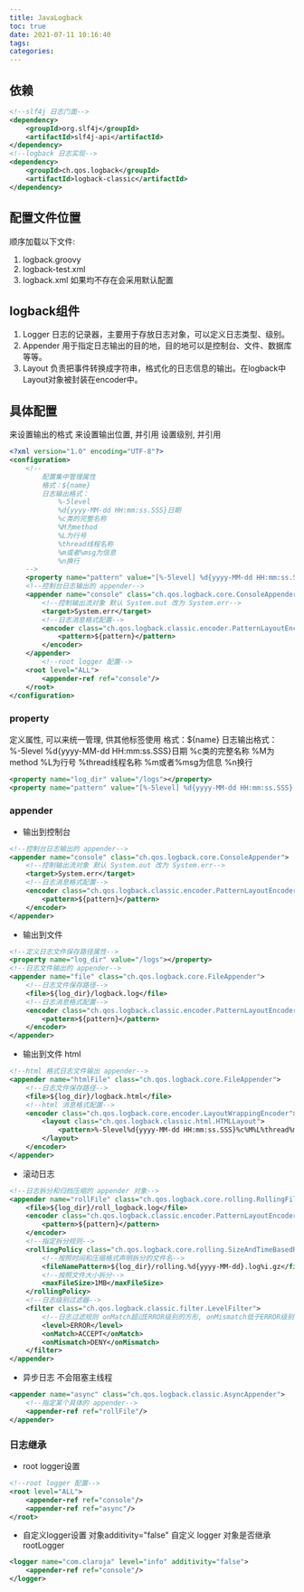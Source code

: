 ```yaml
---
title: JavaLogback
toc: true
date: 2021-07-11 10:16:40
tags:
categories:
---
```

## 依赖
```xml
<!--slf4j 日志门面-->
<dependency>
    <groupId>org.slf4j</groupId>
    <artifactId>slf4j-api</artifactId>
</dependency>
<!--logback 日志实现-->
<dependency>
    <groupId>ch.qos.logback</groupId>
    <artifactId>logback-classic</artifactId>
</dependency>
```

## 配置文件位置
顺序加载以下文件:
1. logback.groovy
2. logback-test.xml
3. logback.xml 
如果均不存在会采用默认配置

## logback组件
1. Logger
日志的记录器，主要用于存放日志对象，可以定义日志类型、级别。
2. Appender
用于指定日志输出的目的地，目的地可以是控制台、文件、数据库等等。
3. Layout
负责把事件转换成字符串，格式化的日志信息的输出。在logback中Layout对象被封装在encoder中。

## 具体配置
<property>来设置输出的格式
<appender>来设置输出位置, 并引用<property>
<root>设置级别, 并引用<appender>
```xml
<?xml version="1.0" encoding="UTF-8"?>
<configuration>
    <!--
        配置集中管理属性
        格式：${name}
        日志输出格式：
            %-5level
            %d{yyyy-MM-dd HH:mm:ss.SSS}日期
            %c类的完整名称
            %M为method
            %L为行号
            %thread线程名称
            %m或者%msg为信息
            %n换行
    -->
    <property name="pattern" value="[%-5level] %d{yyyy-MM-dd HH:mm:ss.SSS} %c %M %L [%thread] %m%n"></property>
    <!--控制台日志输出的 appender-->
    <appender name="console" class="ch.qos.logback.core.ConsoleAppender">
        <!--控制输出流对象 默认 System.out 改为 System.err-->
        <target>System.err</target>
        <!--日志消息格式配置-->
        <encoder class="ch.qos.logback.classic.encoder.PatternLayoutEncoder">
            <pattern>${pattern}</pattern>
        </encoder>
    </appender>
        <!--root logger 配置-->
    <root level="ALL">
        <appender-ref ref="console"/>
    </root>
</configuration>
```

### property
定义属性, 可以来统一管理, 供其他标签使用
格式：${name}
日志输出格式：
    %-5level
    %d{yyyy-MM-dd HH:mm:ss.SSS}日期
    %c类的完整名称
    %M为method
    %L为行号
    %thread线程名称
    %m或者%msg为信息
    %n换行
```xml
<property name="log_dir" value="/logs"></property>
<property name="pattern" value="[%-5level] %d{yyyy-MM-dd HH:mm:ss.SSS} %c %M %L [%thread] %m%n"></property>
```

### appender
- 输出到控制台
```xml
<!--控制台日志输出的 appender-->
<appender name="console" class="ch.qos.logback.core.ConsoleAppender">
    <!--控制输出流对象 默认 System.out 改为 System.err-->
    <target>System.err</target>
    <!--日志消息格式配置-->
    <encoder class="ch.qos.logback.classic.encoder.PatternLayoutEncoder">
        <pattern>${pattern}</pattern>
    </encoder>
</appender>
```
- 输出到文件
```xml
<!--定义日志文件保存路径属性-->
<property name="log_dir" value="/logs"></property>
<!--日志文件输出的 appender-->
<appender name="file" class="ch.qos.logback.core.FileAppender">
    <!--日志文件保存路径-->
    <file>${log_dir}/logback.log</file>
    <!--日志消息格式配置-->
    <encoder class="ch.qos.logback.classic.encoder.PatternLayoutEncoder">
        <pattern>${pattern}</pattern>
    </encoder>
</appender>
```

- 输出到文件 html
```xml
<!--html 格式日志文件输出 appender-->
<appender name="htmlFile" class="ch.qos.logback.core.FileAppender">
    <!--日志文件保存路径-->
    <file>${log_dir}/logback.html</file>
    <!--html 消息格式配置-->
    <encoder class="ch.qos.logback.core.encoder.LayoutWrappingEncoder">
        <layout class="ch.qos.logback.classic.html.HTMLLayout">
            <pattern>%-5level%d{yyyy-MM-dd HH:mm:ss.SSS}%c%M%L%thread%m</pattern>
        </layout>
    </encoder>
</appender>
```

- 滚动日志
```xml
<!--日志拆分和归档压缩的 appender 对象-->
<appender name="rollFile" class="ch.qos.logback.core.rolling.RollingFileAppender">
    <file>${log_dir}/roll_logback.log</file>
    <encoder class="ch.qos.logback.classic.encoder.PatternLayoutEncoder">
        <pattern>${pattern}</pattern>
    </encoder>
    <!--指定拆分规则-->
    <rollingPolicy class="ch.qos.logback.core.rolling.SizeAndTimeBasedRollingPolicy">
        <!--按照时间和压缩格式声明拆分的文件名-->
        <fileNamePattern>${log_dir}/rolling.%d{yyyy-MM-dd}.log%i.gz</fileNamePattern>
        <!--按照文件大小拆分-->
        <maxFileSize>1MB</maxFileSize>
    </rollingPolicy>
    <!--日志级别过滤器-->
    <filter class="ch.qos.logback.classic.filter.LevelFilter">
        <!--日志过滤规则 onMatch超过ERROR级别的方形, onMismatch低于ERROR级别的拒绝-->
        <level>ERROR</level>
        <onMatch>ACCEPT</onMatch>
        <onMismatch>DENY</onMismatch>
    </filter>
</appender>
```

- 异步日志
不会阻塞主线程
```xml
<appender name="async" class="ch.qos.logback.classic.AsyncAppender">
    <!--指定某个具体的 appender-->
    <appender-ref ref="rollFile"/>
</appender>
```

### 日志继承
- root logger设置
```xml
<!--root logger 配置-->
<root level="ALL">
    <appender-ref ref="console"/>
    <appender-ref ref="async"/>
</root>
```
- 自定义logger设置
对象additivity="false" 自定义 logger 对象是否继承 rootLogger
```xml
<logger name="com.claroja" level="info" additivity="false">
    <appender-ref ref="console"/>
</logger>
```